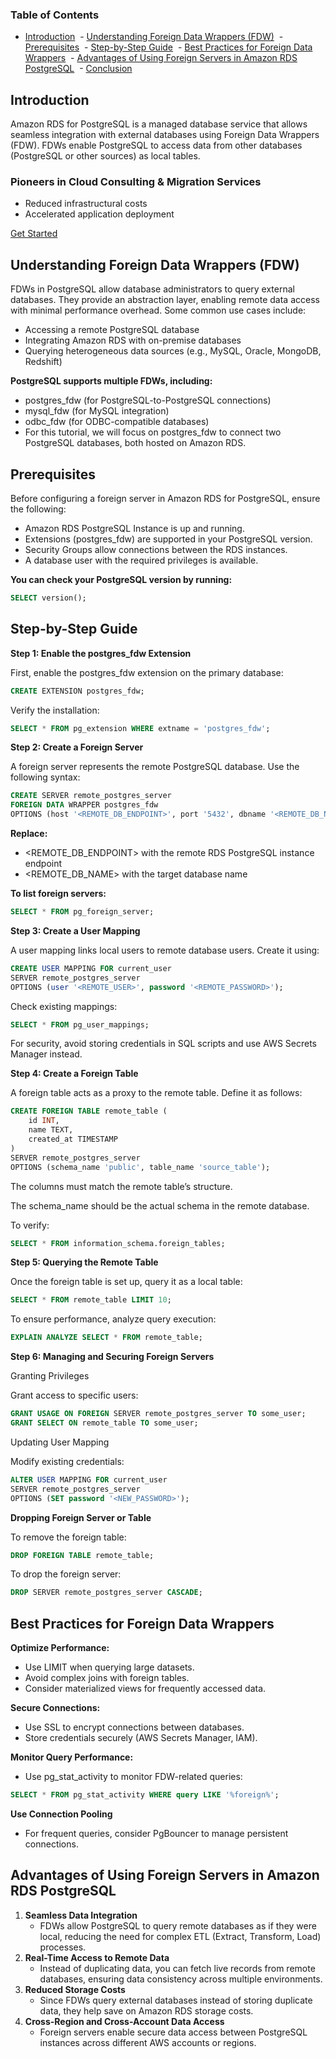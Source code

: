 ### Table of Contents

- [Introduction](https://www.cloudthat.com/resources/blog/a-guide-to-setup-a-foreign-server-in-amazon-rds-for-postgresql#introduction)
 - [Understanding Foreign Data Wrappers (FDW)](https://www.cloudthat.com/resources/blog/a-guide-to-setup-a-foreign-server-in-amazon-rds-for-postgresql#understanding-foreign-data-wrappers-fdw-)
 - [Prerequisites](https://www.cloudthat.com/resources/blog/a-guide-to-setup-a-foreign-server-in-amazon-rds-for-postgresql#prerequisites)
 - [Step-by-Step Guide](https://www.cloudthat.com/resources/blog/a-guide-to-setup-a-foreign-server-in-amazon-rds-for-postgresql#step-by-step-guide)
 - [Best Practices for Foreign Data Wrappers](https://www.cloudthat.com/resources/blog/a-guide-to-setup-a-foreign-server-in-amazon-rds-for-postgresql#best-practices-for-foreign-data-wrappers)
 - [Advantages of Using Foreign Servers in Amazon RDS PostgreSQL](https://www.cloudthat.com/resources/blog/a-guide-to-setup-a-foreign-server-in-amazon-rds-for-postgresql#advantages-of-using-foreign-servers-in-amazon-rds-postgresql)
 - [Conclusion](https://www.cloudthat.com/resources/blog/a-guide-to-setup-a-foreign-server-in-amazon-rds-for-postgresql#conclusion)

## Introduction

Amazon RDS for PostgreSQL is a managed database service that allows seamless integration with external databases using Foreign Data Wrappers (FDW). FDWs enable PostgreSQL to access data from other databases (PostgreSQL or other sources) as local tables.

### Pioneers in Cloud Consulting & Migration Services

- Reduced infrastructural costs
- Accelerated application deployment

[Get Started](https://www.cloudthat.com/consulting/)

## Understanding Foreign Data Wrappers (FDW)

FDWs in PostgreSQL allow database administrators to query external databases. They provide an abstraction layer, enabling remote data access with minimal performance overhead. Some common use cases include:

- Accessing a remote PostgreSQL database
- Integrating Amazon RDS with on-premise databases
- Querying heterogeneous data sources (e.g., MySQL, Oracle, MongoDB, Redshift)

**PostgreSQL supports multiple FDWs, including:**

- postgres_fdw (for PostgreSQL-to-PostgreSQL connections)
- mysql_fdw (for MySQL integration)
- odbc_fdw (for ODBC-compatible databases)
- For this tutorial, we will focus on postgres_fdw to connect two PostgreSQL databases, both hosted on Amazon RDS.

## Prerequisites

Before configuring a foreign server in Amazon RDS for PostgreSQL, ensure the following:

- Amazon RDS PostgreSQL Instance is up and running.
- Extensions (postgres_fdw) are supported in your PostgreSQL version.
- Security Groups allow connections between the RDS instances.
- A database user with the required privileges is available.

**You can check your PostgreSQL version by running:**

```sql
SELECT version();
```
## Step-by-Step Guide

**Step 1: Enable the postgres_fdw Extension**

First, enable the postgres_fdw extension on the primary database:

```sql
CREATE EXTENSION postgres_fdw;
```

Verify the installation:

```sql
SELECT * FROM pg_extension WHERE extname = 'postgres_fdw';
```

**Step 2: Create a Foreign Server**

A foreign server represents the remote PostgreSQL database. Use the following syntax:

```sql
CREATE SERVER remote_postgres_server  
FOREIGN DATA WRAPPER postgres_fdw  
OPTIONS (host '<REMOTE_DB_ENDPOINT>', port '5432', dbname '<REMOTE_DB_NAME>');
```

**Replace:**

- <REMOTE_DB_ENDPOINT> with the remote RDS PostgreSQL instance endpoint
- <REMOTE_DB_NAME> with the target database name

**To list foreign servers:**

```sql
SELECT * FROM pg_foreign_server;
```

**Step 3: Create a User Mapping**

A user mapping links local users to remote database users. Create it using:

```sql
CREATE USER MAPPING FOR current_user  
SERVER remote_postgres_server  
OPTIONS (user '<REMOTE_USER>', password '<REMOTE_PASSWORD>');
```

Check existing mappings:

```sql
SELECT * FROM pg_user_mappings;
```

For security, avoid storing credentials in SQL scripts and use AWS Secrets Manager instead.

**Step 4: Create a Foreign Table**

A foreign table acts as a proxy to the remote table. Define it as follows:
```sql
CREATE FOREIGN TABLE remote_table (  
    id INT,  
    name TEXT,  
    created_at TIMESTAMP  
)  
SERVER remote_postgres_server  
OPTIONS (schema_name 'public', table_name 'source_table');
```

The columns must match the remote table’s structure.

The schema_name should be the actual schema in the remote database.

To verify:

```sql
SELECT * FROM information_schema.foreign_tables;
```

**Step 5: Querying the Remote Table**

Once the foreign table is set up, query it as a local table:

```sql
SELECT * FROM remote_table LIMIT 10;
```

To ensure performance, analyze query execution:

```sql
EXPLAIN ANALYZE SELECT * FROM remote_table;
```

**Step 6: Managing and Securing Foreign Servers**

Granting Privileges

Grant access to specific users:

```sql
GRANT USAGE ON FOREIGN SERVER remote_postgres_server TO some_user;
GRANT SELECT ON remote_table TO some_user;
```

Updating User Mapping

Modify existing credentials:

```sql
ALTER USER MAPPING FOR current_user  
SERVER remote_postgres_server  
OPTIONS (SET password '<NEW_PASSWORD>');
```

**Dropping Foreign Server or Table**

To remove the foreign table:

```sql
DROP FOREIGN TABLE remote_table;
```

To drop the foreign server:

```sql
DROP SERVER remote_postgres_server CASCADE;
```

## Best Practices for Foreign Data Wrappers

**Optimize Performance:**

- Use LIMIT when querying large datasets.
- Avoid complex joins with foreign tables.
- Consider materialized views for frequently accessed data.

**Secure Connections:**

- Use SSL to encrypt connections between databases.
- Store credentials securely (AWS Secrets Manager, IAM).

**Monitor Query Performance:**

- Use pg_stat_activity to monitor FDW-related queries:
```sql
SELECT * FROM pg_stat_activity WHERE query LIKE '%foreign%';
```

**Use Connection Pooling**

- For frequent queries, consider PgBouncer to manage persistent connections.

## Advantages of Using Foreign Servers in Amazon RDS PostgreSQL

1. **Seamless Data Integration**
    - FDWs allow PostgreSQL to query remote databases as if they were local, reducing the need for complex ETL (Extract, Transform, Load) processes.
2. **Real-Time Access to Remote Data**
    - Instead of duplicating data, you can fetch live records from remote databases, ensuring data consistency across multiple environments.
3. **Reduced Storage Costs**
    - Since FDWs query external databases instead of storing duplicate data, they help save on Amazon RDS storage costs.
4. **Cross-Region and Cross-Account Data Access**
    - Foreign servers enable secure data access between PostgreSQL instances across different AWS accounts or regions.